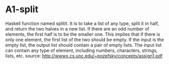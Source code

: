 # A1-split
Haskell function named splitit. It is to take a list of any type, split it in half, and return
the two halves in a new list. If there are an odd number of elements, the first half is to be
the smaller one. This implies that if there is only one element, the first list of the two should
be empty. If the input is the empty list, the output list should contain a pair of empty lists.
The input list can contain any type of element, including numbers, characters, strings, lists,
etc.
source: http://wwwx.cs.unc.edu/~pozefsky/concepts/assign1.pdf
